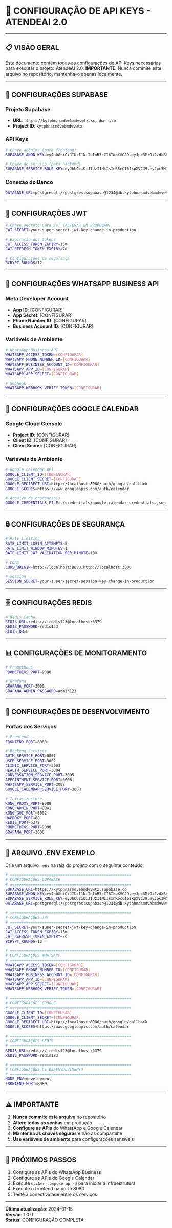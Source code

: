 # 🔑 CONFIGURAÇÃO DE API KEYS - ATENDEAI 2.0

---

## 📋 **VISÃO GERAL**

Este documento contém todas as configurações de API Keys necessárias para executar o projeto AtendeAI 2.0. **IMPORTANTE**: Nunca commite este arquivo no repositório, mantenha-o apenas localmente.

---

## 🚀 **CONFIGURAÇÕES SUPABASE**

### **Projeto Supabase**
- **URL**: `https://kytphnasmdvebmdvvwtx.supabase.co`
- **Project ID**: `kytphnasmdvebmdvvwtx`

### **API Keys**
```bash
# Chave anônima (para frontend)
SUPABASE_ANON_KEY=eyJhbGciOiJIUzI1NiIsInR5cCI6IkpXVCJ9.eyJpc3MiOiJzdXBhYmFzZSIsInJlZiI6Imt5dHBobmFzbWR2ZWJtZHZ2d3R4Iiwicm9lIjoiYW5vbiIsImlhdCI6MTc1NTYyMjgxMCwiZXhwIjoyMDcxMTk4ODEwfQ.gfH3VNqxLZWAbjlrlk44VrBdyF1QKv7CyOSLmhFwbqA

# Chave de serviço (para backend)
SUPABASE_SERVICE_ROLE_KEY=eyJhbGciOiJIUzI1NiIsInR5cCI6IkpXVCJ9.eyJpc3MiOiJzdXBhYmFzZSIsInJlZiI6Imt5dHBobmFzbWR2ZWJtZHZ2d3R4Iiwicm9lIjoic2VydmljZV9yb2xlIiwiaWF0IjoxNzU1NjIyODEwLCJleHAiOjIwNzExOTg4MTB9LjM2SXA5Tld2cWg2YWVGUXVvd1Y3OXI1NEMyWVFQYzVOLU1uX2RuMlFENzA
```

### **Conexão do Banco**
```bash
DATABASE_URL=postgresql://postgres:supabase@1234@db.kytphnasmdvebmdvvwtx.supabase.co:5432/postgres
```

---

## 🔐 **CONFIGURAÇÕES JWT**

```bash
# Chave secreta para JWT (ALTERAR EM PRODUÇÃO)
JWT_SECRET=your-super-secret-jwt-key-change-in-production

# Expiração dos tokens
JWT_ACCESS_TOKEN_EXPIRY=15m
JWT_REFRESH_TOKEN_EXPIRY=7d

# Configurações de segurança
BCRYPT_ROUNDS=12
```

---

## 📱 **CONFIGURAÇÕES WHATSAPP BUSINESS API**

### **Meta Developer Account**
- **App ID**: [CONFIGURAR]
- **App Secret**: [CONFIGURAR]
- **Phone Number ID**: [CONFIGURAR]
- **Business Account ID**: [CONFIGURAR]

### **Variáveis de Ambiente**
```bash
# WhatsApp Business API
WHATSAPP_ACCESS_TOKEN=[CONFIGURAR]
WHATSAPP_PHONE_NUMBER_ID=[CONFIGURAR]
WHATSAPP_BUSINESS_ACCOUNT_ID=[CONFIGURAR]
WHATSAPP_APP_ID=[CONFIGURAR]
WHATSAPP_APP_SECRET=[CONFIGURAR]

# Webhook
WHATSAPP_WEBHOOK_VERIFY_TOKEN=[CONFIGURAR]
```

---

## 📅 **CONFIGURAÇÕES GOOGLE CALENDAR**

### **Google Cloud Console**
- **Project ID**: [CONFIGURAR]
- **Client ID**: [CONFIGURAR]
- **Client Secret**: [CONFIGURAR]

### **Variáveis de Ambiente**
```bash
# Google Calendar API
GOOGLE_CLIENT_ID=[CONFIGURAR]
GOOGLE_CLIENT_SECRET=[CONFIGURAR]
GOOGLE_REDIRECT_URI=http://localhost:8080/auth/google/callback
GOOGLE_SCOPES=https://www.googleapis.com/auth/calendar

# Arquivo de credenciais
GOOGLE_CREDENTIALS_FILE=./credentials/google-calendar-credentials.json
```

---

## 🔒 **CONFIGURAÇÕES DE SEGURANÇA**

```bash
# Rate Limiting
RATE_LIMIT_LOGIN_ATTEMPTS=5
RATE_LIMIT_WINDOW_MINUTES=1
RATE_LIMIT_JWT_VALIDATION_PER_MINUTE=100

# CORS
CORS_ORIGIN=http://localhost:8080,http://localhost:3000

# Session
SESSION_SECRET=your-super-secret-session-key-change-in-production
```

---

## 🗄️ **CONFIGURAÇÕES REDIS**

```bash
# Redis Cache
REDIS_URL=redis://:redis123@localhost:6379
REDIS_PASSWORD=redis123
REDIS_DB=0
```

---

## 📊 **CONFIGURAÇÕES DE MONITORAMENTO**

```bash
# Prometheus
PROMETHEUS_PORT=9090

# Grafana
GRAFANA_PORT=3000
GRAFANA_ADMIN_PASSWORD=admin123
```

---

## 🚀 **CONFIGURAÇÕES DE DESENVOLVIMENTO**

### **Portas dos Serviços**
```bash
# Frontend
FRONTEND_PORT=8080

# Backend Services
AUTH_SERVICE_PORT=3001
USER_SERVICE_PORT=3002
CLINIC_SERVICE_PORT=3003
HEALTH_SERVICE_PORT=3004
CONVERSATION_SERVICE_PORT=3005
APPOINTMENT_SERVICE_PORT=3006
WHATSAPP_SERVICE_PORT=3007
GOOGLE_CALENDAR_SERVICE_PORT=3008

# Infrastructure
KONG_PROXY_PORT=8000
KONG_ADMIN_PORT=8001
KONG_GUI_PORT=8002
HAPROXY_PORT=80
REDIS_PORT=6379
PROMETHEUS_PORT=9090
GRAFANA_PORT=3000
```

---

## 📝 **ARQUIVO .ENV EXEMPLO**

Crie um arquivo `.env` na raiz do projeto com o seguinte conteúdo:

```bash
# =====================================================
# CONFIGURAÇÕES SUPABASE
# =====================================================
SUPABASE_URL=https://kytphnasmdvebmdvvwtx.supabase.co
SUPABASE_ANON_KEY=eyJhbGciOiJIUzI1NiIsInR5cCI6IkpXVCJ9.eyJpc3MiOiJzdXBhYmFzZSIsInJlZiI6Imt5dHBobmFzbWR2ZWJtZHZ2d3R4Iiwicm9lIjoiYW5vbiIsImlhdCI6MTc1NTYyMjgxMCwiZXhwIjoyMDcxMTk4ODEwfQ.gfH3VNqxLZWAbjlrlk44VrBdyF1QKv7CyOSLmhFwbqA
SUPABASE_SERVICE_ROLE_KEY=eyJhbGciOiJIUzI1NiIsInR5cCI6IkpXVCJ9.eyJpc3MiOiJzdXBhYmFzZSIsInJlZiI6Imt5dHBobmFzbWR2ZWJtZHZ2d3R4Iiwicm9lIjoic2VydmljZV9yb2xlIiwiaWF0IjoxNzU1NjIyODEwLCJleHAiOjIwNzExOTg4MTB9LjM2SXA5Tld2cWg2YWVGUXVvd1Y3OXI1NEMyWVFQYzVOLU1uX2RuMlFENzA
DATABASE_URL=postgresql://postgres:supabase@1234@db.kytphnasmdvebmdvvwtx.supabase.co:5432/postgres

# =====================================================
# CONFIGURAÇÕES JWT
# =====================================================
JWT_SECRET=your-super-secret-jwt-key-change-in-production
JWT_ACCESS_TOKEN_EXPIRY=15m
JWT_REFRESH_TOKEN_EXPIRY=7d
BCRYPT_ROUNDS=12

# =====================================================
# CONFIGURAÇÕES WHATSAPP
# =====================================================
WHATSAPP_ACCESS_TOKEN=[CONFIGURAR]
WHATSAPP_PHONE_NUMBER_ID=[CONFIGURAR]
WHATSAPP_BUSINESS_ACCOUNT_ID=[CONFIGURAR]
WHATSAPP_APP_ID=[CONFIGURAR]
WHATSAPP_APP_SECRET=[CONFIGURAR]
WHATSAPP_WEBHOOK_VERIFY_TOKEN=[CONFIGURAR]

# =====================================================
# CONFIGURAÇÕES GOOGLE
# =====================================================
GOOGLE_CLIENT_ID=[CONFIGURAR]
GOOGLE_CLIENT_SECRET=[CONFIGURAR]
GOOGLE_REDIRECT_URI=http://localhost:8080/auth/google/callback
GOOGLE_SCOPES=https://www.googleapis.com/auth/calendar

# =====================================================
# CONFIGURAÇÕES REDIS
# =====================================================
REDIS_URL=redis://:redis123@localhost:6379
REDIS_PASSWORD=redis123

# =====================================================
# CONFIGURAÇÕES DE DESENVOLVIMENTO
# =====================================================
NODE_ENV=development
FRONTEND_PORT=8080
```

---

## ⚠️ **IMPORTANTE**

1. **Nunca commite este arquivo** no repositório
2. **Altere todas as senhas** em produção
3. **Configure as APIs** do WhatsApp e Google Calendar
4. **Mantenha as chaves seguras** e não as compartilhe
5. **Use variáveis de ambiente** para configurações sensíveis

---

## 🚀 **PRÓXIMOS PASSOS**

1. Configure as APIs do WhatsApp Business
2. Configure as APIs do Google Calendar
3. Execute `docker-compose up -d` para iniciar a infraestrutura
4. Execute o frontend na porta 8080
5. Teste a conectividade entre os serviços

---

**Última atualização**: 2024-01-15  
**Versão**: 1.0.0  
**Status**: CONFIGURAÇÃO COMPLETA
